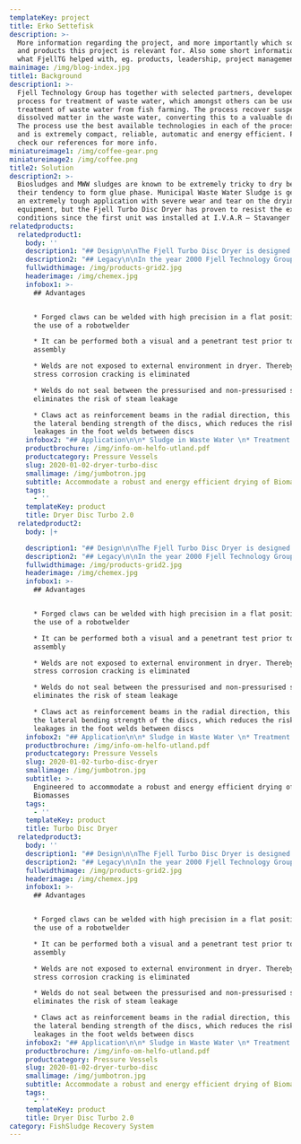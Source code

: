 ```yaml
---
templateKey: project
title: Erko Settefisk
description: >-
  More information regarding the project, and more importantly which solutions
  and products this project is relevant for. Also some short information about
  what FjellTG helped with, eg. products, leadership, project management etc
mainimage: /img/blog-index.jpg
title1: Background
description1: >-
  Fjell Technology Group has together with selected partners, developed a
  process for treatment of waste water, which amongst others can be used in
  treatment of waste water from fish farming. The process recover suspended and
  dissolved matter in the waste water, converting this to a valuable dry powder.
  The process use the best available technologies in each of the process steps
  and is extremely compact, reliable, automatic and energy efficient. Please
  check our references for more info.
miniatureimage1: /img/coffee-gear.png
miniatureimage2: /img/coffee.png
title2: Solution
description2: >-
  Biosludges and MWW sludges are known to be extremely tricky to dry because of
  their tendency to form glue phase. Municipal Waste Water Sludge is generally
  an extremely tough application with severe wear and tear on the drying
  equipment, but the Fjell Turbo Disc Dryer has proven to resist the extreme
  conditions since the first unit was installed at I.V.A.R – Stavanger in 2001
relatedproducts:
  relatedproduct1:
    body: ''
    description1: "## Design\n\nThe Fjell Turbo Disc Dryer is designed for indirect heating by steam (6-10 bar). The dryer can be delivered for vacuum drying of temperature sensitive raw materials. The largest heating surface is the rotor, but additional heating surface is available as an option on the stator. The product to be dried is slowly, but vigorously, transported from inlet to outlet end by a paddle system mounted on the disc periphery. \L\L\n\nProduct discharge is normally done continuously by a speed controlled extraction screw conveyor. The discs are mounted on a heavy central shaft with a highly efficient condensate removal system integrated. Scraper bars ensure agitation between the discs, which is necessary for an efficient evaporation. The moisture evaporated from the product is collected in a high top vapour dome, and continuously removed. \L\L\n\nDryers can be supplied in all practical sizes, in all common materials of construction (carbon-, stainless-, and duplex steels), and approved and inspected according to the leading international design codes and standards (PED, ASME, JIS, GOST, DNV, Lloyds, Bureau Veritas etc..) The dryer has a unique endurable patented rotor design without traditional welded stays exposed to tear, wear, fatigue and corrosion."
    description2: "## Legacy\n\nIn the year 2000 Fjell Technology Group AS decided to develop a robust and energy efficient disc dryer specially designed for modern manufacturing methods like robotic welding. We had a competent staff with senior personnel having experience from design, manufacturing and installation of about 2000 Stord dryers since the introduction of the technology, wich took place in the late 50ies. \n\n\L\LWe added some young innovative engineers skilled in state of the art engineering design and analysis techniques. The result was the Fjell Turbo Disc Dryer with a unique patented disc design, based on efficient manufacturing techniques."
    fullwidthimage: /img/products-grid2.jpg
    headerimage: /img/chemex.jpg
    infobox1: >-
      ## Advantages


      * Forged claws can be welded with high precision in a flat position with
      the use of a robotwelder 

      * It can be performed both a visual and a penetrant test prior to
      assembly 

      * Welds are not exposed to external environment in dryer. Thereby risk for
      stress corrosion cracking is eliminated 

      * Welds do not seal between the pressurised and non-pressurised side. This
      eliminates the risk of steam leakage

      * Claws act as reinforcement beams in the radial direction, this increase
      the lateral bending strength of the discs, which reduces the risk of
      leakages in the foot welds between discs
    infobox2: "## Application\n\n* Sludge in Waste Water \n* Treatment Plants\L Fishmeal in both land based and ship installed plants\L \n* Ingredients in the food industry\L\n* Spent grains in distilleries and breweries\L \n* Animal and poultry by-products\L Industrial bio-sludge and mineral sludge\L \n* Replacement rotors and units for old disc dryers"
    productbrochure: /img/info-om-helfo-utland.pdf
    productcategory: Pressure Vessels
    slug: 2020-01-02-dryer-turbo-disc
    smallimage: /img/jumbotron.jpg
    subtitle: Accommodate a robust and energy efficient drying of Biomasses
    tags:
      - ''
    templateKey: product
    title: Dryer Disc Turbo 2.0
  relatedproduct2:
    body: |+

    description1: "## Design\n\nThe Fjell Turbo Disc Dryer is designed for indirect heating by steam (6-10 bar). The dryer can be delivered for vacuum drying of temperature sensitive raw materials. The largest heating surface is the rotor, but additional heating surface is available as an option on the stator. The product to be dried is slowly, but vigorously, transported from inlet to outlet end by a paddle system mounted on the disc periphery. \L\L\n\nProduct discharge is normally done continuously by a speed controlled extraction screw conveyor. The discs are mounted on a heavy central shaft with a highly efficient condensate removal system integrated. Scraper bars ensure agitation between the discs, which is necessary for an efficient evaporation. The moisture evaporated from the product is collected in a high top vapour dome, and continuously removed. \L\L\n\nDryers can be supplied in all practical sizes, in all common materials of construction (carbon-, stainless-, and duplex steels), and approved and inspected according to the leading international design codes and standards (PED, ASME, JIS, GOST, DNV, Lloyds, Bureau Veritas etc..) The dryer has a unique endurable patented rotor design without traditional welded stays exposed to tear, wear, fatigue and corrosion."
    description2: "## Legacy\n\nIn the year 2000 Fjell Technology Group AS decided to develop a robust and energy efficient disc dryer specially designed for modern manufacturing methods like robotic welding. We had a competent staff with senior personnel having experience from design, manufacturing and installation of about 2000 Stord dryers since the introduction of the technology, wich took place in the late 50ies. \n\n\L\LWe added some young innovative engineers skilled in state of the art engineering design and analysis techniques. The result was the Fjell Turbo Disc Dryer with a unique patented disc design, based on efficient manufacturing techniques."
    fullwidthimage: /img/products-grid2.jpg
    headerimage: /img/chemex.jpg
    infobox1: >-
      ## Advantages


      * Forged claws can be welded with high precision in a flat position with
      the use of a robotwelder 

      * It can be performed both a visual and a penetrant test prior to
      assembly 

      * Welds are not exposed to external environment in dryer. Thereby risk for
      stress corrosion cracking is eliminated 

      * Welds do not seal between the pressurised and non-pressurised side. This
      eliminates the risk of steam leakage

      * Claws act as reinforcement beams in the radial direction, this increase
      the lateral bending strength of the discs, which reduces the risk of
      leakages in the foot welds between discs
    infobox2: "## Application\n\n* Sludge in Waste Water \n* Treatment Plants\L Fishmeal in both land based and ship installed plants\L \n* Ingredients in the food industry\L\n* Spent grains in distilleries and breweries\L \n* Animal and poultry by-products\L Industrial bio-sludge and mineral sludge\L \n* Replacement rotors and units for old disc dryers"
    productbrochure: /img/info-om-helfo-utland.pdf
    productcategory: Pressure Vessels
    slug: 2020-01-02-turbo-disc-dryer
    smallimage: /img/jumbotron.jpg
    subtitle: >-
      Engineered to accommodate a robust and energy efficient drying of
      Biomasses
    tags:
      - ''
    templateKey: product
    title: Turbo Disc Dryer
  relatedproduct3:
    body: ''
    description1: "## Design\n\nThe Fjell Turbo Disc Dryer is designed for indirect heating by steam (6-10 bar). The dryer can be delivered for vacuum drying of temperature sensitive raw materials. The largest heating surface is the rotor, but additional heating surface is available as an option on the stator. The product to be dried is slowly, but vigorously, transported from inlet to outlet end by a paddle system mounted on the disc periphery. \L\L\n\nProduct discharge is normally done continuously by a speed controlled extraction screw conveyor. The discs are mounted on a heavy central shaft with a highly efficient condensate removal system integrated. Scraper bars ensure agitation between the discs, which is necessary for an efficient evaporation. The moisture evaporated from the product is collected in a high top vapour dome, and continuously removed. \L\L\n\nDryers can be supplied in all practical sizes, in all common materials of construction (carbon-, stainless-, and duplex steels), and approved and inspected according to the leading international design codes and standards (PED, ASME, JIS, GOST, DNV, Lloyds, Bureau Veritas etc..) The dryer has a unique endurable patented rotor design without traditional welded stays exposed to tear, wear, fatigue and corrosion."
    description2: "## Legacy\n\nIn the year 2000 Fjell Technology Group AS decided to develop a robust and energy efficient disc dryer specially designed for modern manufacturing methods like robotic welding. We had a competent staff with senior personnel having experience from design, manufacturing and installation of about 2000 Stord dryers since the introduction of the technology, wich took place in the late 50ies. \n\n\L\LWe added some young innovative engineers skilled in state of the art engineering design and analysis techniques. The result was the Fjell Turbo Disc Dryer with a unique patented disc design, based on efficient manufacturing techniques."
    fullwidthimage: /img/products-grid2.jpg
    headerimage: /img/chemex.jpg
    infobox1: >-
      ## Advantages


      * Forged claws can be welded with high precision in a flat position with
      the use of a robotwelder 

      * It can be performed both a visual and a penetrant test prior to
      assembly 

      * Welds are not exposed to external environment in dryer. Thereby risk for
      stress corrosion cracking is eliminated 

      * Welds do not seal between the pressurised and non-pressurised side. This
      eliminates the risk of steam leakage

      * Claws act as reinforcement beams in the radial direction, this increase
      the lateral bending strength of the discs, which reduces the risk of
      leakages in the foot welds between discs
    infobox2: "## Application\n\n* Sludge in Waste Water \n* Treatment Plants\L Fishmeal in both land based and ship installed plants\L \n* Ingredients in the food industry\L\n* Spent grains in distilleries and breweries\L \n* Animal and poultry by-products\L Industrial bio-sludge and mineral sludge\L \n* Replacement rotors and units for old disc dryers"
    productbrochure: /img/info-om-helfo-utland.pdf
    productcategory: Pressure Vessels
    slug: 2020-01-02-dryer-turbo-disc
    smallimage: /img/jumbotron.jpg
    subtitle: Accommodate a robust and energy efficient drying of Biomasses
    tags:
      - ''
    templateKey: product
    title: Dryer Disc Turbo 2.0
category: FishSludge Recovery System
---
```

